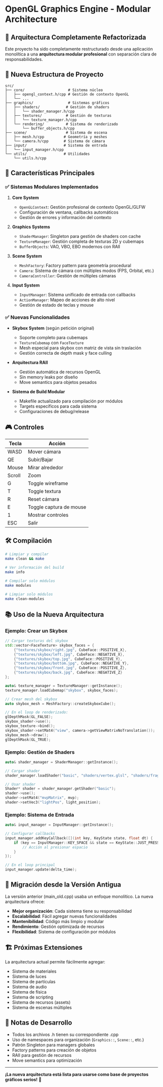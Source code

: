 # OpenGL Graphics Engine - Modular Architecture

## 🎯 Arquitectura Completamente Refactorizada

Este proyecto ha sido completamente restructurado desde una aplicación monolítica a una **arquitectura modular profesional** con separación clara de responsabilidades.

## 📁 Nueva Estructura de Proyecto

```
src/
├── core/                    # Sistema núcleo
│   ├── opengl_context.h/cpp # Gestión de contexto OpenGL
│   └── ...
├── graphics/                # Sistemas gráficos
│   ├── shaders/            # Gestión de shaders
│   │   └── shader_manager.h/cpp
│   ├── textures/           # Gestión de texturas
│   │   └── texture_manager.h/cpp
│   └── rendering/          # Sistema de renderizado
│       └── buffer_objects.h/cpp
├── scene/                  # Sistema de escena
│   ├── mesh.h/cpp         # Geometría y meshes
│   └── camera.h/cpp       # Sistema de cámara
├── input/                 # Sistema de entrada
│   └── input_manager.h/cpp
└── utils/                 # Utilidades
    └── utils.h/cpp
```

## 🚀 Características Principales

### ✅ Sistemas Modulares Implementados

1. **Core System**
   - `OpenGLContext`: Gestión profesional de contexto OpenGL/GLFW
   - Configuración de ventana, callbacks automáticos
   - Gestión de errores y información del contexto

2. **Graphics Systems**
   - `ShaderManager`: Singleton para gestión de shaders con cache
   - `TextureManager`: Gestión completa de texturas 2D y cubemaps
   - `BufferObjects`: VAO, VBO, EBO modernos con RAII

3. **Scene System**
   - `MeshFactory`: Factory pattern para geometría procedural
   - `Camera`: Sistema de cámara con múltiples modos (FPS, Orbital, etc.)
   - `CameraController`: Gestión de múltiples cámaras

4. **Input System**
   - `InputManager`: Sistema unificado de entrada con callbacks
   - `ActionManager`: Mapeo de acciones de alto nivel
   - Gestión de estado de teclas y mouse

### ✅ Nuevas Funcionalidades

- **Skybox System** (según petición original)
  - Soporte completo para cubemaps
  - `TextureCubemap` con `FaceTexture`
  - Mesh especial para skybox con matriz de vista sin traslación
  - Gestión correcta de depth mask y face culling

- **Arquitectura RAII**
  - Gestión automática de recursos OpenGL
  - Sin memory leaks por diseño
  - Move semantics para objetos pesados

- **Sistema de Build Modular**
  - Makefile actualizado para compilación por módulos
  - Targets específicos para cada sistema
  - Configuraciones de debug/release

## 🎮 Controles

| Tecla | Acción |
|-------|---------|
| WASD | Mover cámara |
| QE | Subir/Bajar |
| Mouse | Mirar alrededor |
| Scroll | Zoom |
| G | Toggle wireframe |
| T | Toggle textura |
| R | Reset cámara |
| E | Toggle captura de mouse |
| 1 | Mostrar controles |
| ESC | Salir |

## 🛠 Compilación

```bash
# Limpiar y compilar
make clean && make

# Ver información del build
make info

# Compilar solo módulos
make modules

# Limpiar solo módulos
make clean-modules
```

## 📚 Uso de la Nueva Arquitectura

### Ejemplo: Crear un Skybox

```cpp
// Cargar texturas del skybox
std::vector<FaceTexture> skybox_faces = {
    {"textures/skybox/right.jpg", CubeFace::POSITIVE_X},
    {"textures/skybox/left.jpg", CubeFace::NEGATIVE_X},
    {"textures/skybox/top.jpg", CubeFace::POSITIVE_Y},
    {"textures/skybox/bottom.jpg", CubeFace::NEGATIVE_Y},
    {"textures/skybox/front.jpg", CubeFace::POSITIVE_Z},
    {"textures/skybox/back.jpg", CubeFace::NEGATIVE_Z}
};

auto& texture_manager = TextureManager::getInstance();
texture_manager.loadCubemap("skybox", skybox_faces);

// Crear mesh del skybox
auto skybox_mesh = MeshFactory::createSkyboxCube();

// En el loop de renderizado:
glDepthMask(GL_FALSE);
skybox_shader->use();
skybox_texture->bind();
skybox_shader->setMat4("view", camera->getViewMatrixNoTranslation());
skybox_mesh->draw();
glDepthMask(GL_TRUE);
```

### Ejemplo: Gestión de Shaders

```cpp
auto& shader_manager = ShaderManager::getInstance();

// Cargar shader
shader_manager.loadShader("basic", "shaders/vertex.glsl", "shaders/fragment.glsl");

// Usar shader
Shader* shader = shader_manager.getShader("basic");
shader->use();
shader->setMat4("mvpMatrix", mvp);
shader->setVec3("lightPos", light_position);
```

### Ejemplo: Sistema de Entrada

```cpp
auto& input_manager = InputManager::getInstance();

// Configurar callbacks
input_manager.addKeyCallback([](int key, KeyState state, float dt) {
    if (key == InputManager::KEY_SPACE && state == KeyState::JUST_PRESSED) {
        // Acción al presionar espacio
    }
});

// En el loop principal
input_manager.update(delta_time);
```

## 🔄 Migración desde la Versión Antigua

La versión anterior (main_old.cpp) usaba un enfoque monolítico. La nueva arquitectura ofrece:

- **Mejor organización**: Cada sistema tiene su responsabilidad
- **Escalabilidad**: Fácil agregar nuevas funcionalidades
- **Mantenibilidad**: Código más limpio y modular
- **Rendimiento**: Gestión optimizada de recursos
- **Flexibilidad**: Sistema de configuración por módulos

## 🏗 Próximas Extensiones

La arquitectura actual permite fácilmente agregar:

- Sistema de materiales
- Sistema de luces
- Sistema de partículas  
- Sistema de audio
- Sistema de física
- Sistema de scripting
- Sistema de recursos (assets)
- Sistema de escenas múltiples

## 📝 Notas de Desarrollo

- Todos los archivos .h tienen su correspondiente .cpp
- Uso de namespaces para organización (`Graphics::`, `Scene::`, etc.)
- Patrón Singleton para managers globales
- Factory patterns para creación de objetos
- RAII para gestión de recursos
- Move semantics para optimización

---

**¡La nueva arquitectura está lista para usarse como base de proyectos gráficos serios!** 🚀